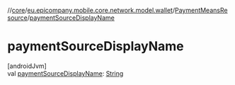 //[core](../../../index.md)/[eu.epicompany.mobile.core.network.model.wallet](../index.md)/[PaymentMeansResource](index.md)/[paymentSourceDisplayName](payment-source-display-name.md)

# paymentSourceDisplayName

[androidJvm]\
val [paymentSourceDisplayName](payment-source-display-name.md): [String](https://kotlinlang.org/api/latest/jvm/stdlib/kotlin/-string/index.html)
